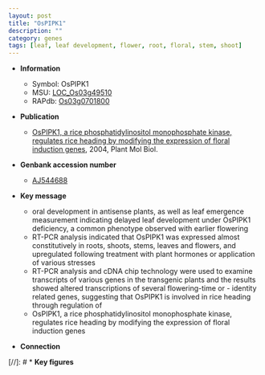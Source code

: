 ```yaml
---
layout: post
title: "OsPIPK1"
description: ""
category: genes
tags: [leaf, leaf development, flower, root, floral, stem, shoot]
---
```


* **Information**  
    + Symbol: OsPIPK1  
    + MSU: [LOC_Os03g49510](http://rice.plantbiology.msu.edu/cgi-bin/ORF_infopage.cgi?orf=LOC_Os03g49510)  
    + RAPdb: [Os03g0701800](http://rapdb.dna.affrc.go.jp/viewer/gbrowse_details/irgsp1?name=Os03g0701800)  

* **Publication**  
    + [OsPIPK1, a rice phosphatidylinositol monophosphate kinase, regulates rice heading by modifying the expression of floral induction genes](http://www.ncbi.nlm.nih.gov/pubmed?term=OsPIPK1,+a+rice+phosphatidylinositol+monophosphate+kinase,+regulates+rice+heading+by+modifying+the+expression+of+floral+induction+genes%5BTitle%5D), 2004, Plant Mol Biol.

* **Genbank accession number**  
    + [AJ544688](http://www.ncbi.nlm.nih.gov/nuccore/AJ544688)

* **Key message**  
    + oral development in antisense plants, as well as leaf emergence measurement indicating delayed leaf development under OsPIPK1 deficiency, a common phenotype observed with earlier flowering
    + RT-PCR analysis indicated that OsPIPK1 was expressed almost constitutively in roots, shoots, stems, leaves and flowers, and upregulated following treatment with plant hormones or application of various stresses
    + RT-PCR analysis and cDNA chip technology were used to examine transcripts of various genes in the transgenic plants and the results showed altered transcriptions of several flowering-time or - identity related genes, suggesting that OsPIPK1 is involved in rice heading through regulation of
    + OsPIPK1, a rice phosphatidylinositol monophosphate kinase, regulates rice heading by modifying the expression of floral induction genes

* **Connection**  

[//]: # * **Key figures**  


